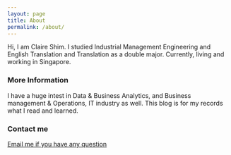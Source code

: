 ```yaml
---
layout: page
title: About
permalink: /about/
---
```


Hi, I am Claire Shim. I studied Industrial Management Engineering and English Translation and Translation as a double major. Currently, living and working in Singapore. 

### More Information
I have a huge intest in Data & Business Analytics, and Business management & Operations, IT industry as well. This blog is for my records what I read and learned. 

### Contact me

[Email me if you have any question](mailto:kiaeh0131@gmail.com)